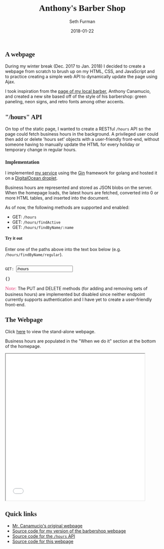 ﻿---
layout: post
title:  "Anthony's Barber Shop"
date:   2018-01-22
author: Seth Furman
categories: web progamming
---

<style>
    @import url("https://fonts.googleapis.com/css?family=Lobster+Two");
    h1, h2, h3, h4 { font-family: 'Lobster Two'; }
</style>

## A webpage
During my winter break (Dec. 2017 to Jan. 2018) I decided to create a webpage
from scratch to brush up on my HTML, CSS, and JavaScript and to practice
creating a simple web API to dynamically update the page using Ajax.

I took inspiration from the [page of my local
barber](http://www.langhornebarber.com/), Anthony Canamucio, and created a new
site based off of the style of his barbershop: green paneling, neon signs,
and retro fonts among other accents.

## "/hours" API
On top of the static page, I wanted to create a RESTful `/hours` API
so the page could fetch business hours in the background. A privileged user
could then add or delete 'hours set' objects with a user-friendly front-end,
without someone having to manually update the HTML for every holiday or
temporary change in regular hours.

### Implementation
I implemented [my service](https://github.com/sfurman3/anthonys-barbershop-api/tree/release_v1)
using the [Gin](https://gin-gonic.github.io/gin/) framework for golang and
hosted it on a [DigitalOcean droplet](https://www.digitalocean.com/products/droplets/).

Business hours are represented and stored as JSON blobs on the server. When the
homepage loads, the latest hours are fetched, converted into 0 or more HTML
tables, and inserted into the document.

As of now, the following methods are supported and enabled:
- GET: `/hours`
- GET: `/hours/findActive`
- GET: `/hours/findByName/:name`

#### Try it out
Enter one of the paths above into the text box below (e.g.
<code>/hours/findByName/regular</code>).

<code>
GET: <input id="api-get-input" type="text" value="/hours">
</code>
<pre id="api-response">
{}
</pre>
<script src="https://ajax.googleapis.com/ajax/libs/jquery/3.3.1/jquery.min.js"></script>
<script>
var apiBaseUrl = "https://bigturtle.me";

function getRequest(path) {
    var httpRequest = new XMLHttpRequest();
    httpRequest.onreadystatechange = function() {
        if (httpRequest.readyState === XMLHttpRequest.DONE) {
            if (httpRequest.status === 200) {
                var resp = JSON.parse(httpRequest.responseText);
                $("#api-response").text(JSON.stringify(resp, undefined, 2));
            } else {
                try {
                    var resp = JSON.parse(httpRequest.responseText);
                    $("#api-response").text(JSON.stringify(resp, undefined, 2));
                } catch (err) {
                    $("#api-response").text(httpRequest.responseText);
                }
            }
        }
    };
    httpRequest.open('GET', apiBaseUrl + path, true);
    httpRequest.send();
}

$("#api-get-input").keyup(function(event) {
    if (event.keyCode === 13) {
        var path = document.getElementById("api-get-input").value;
        getRequest(path);
    }
});

window.onload = function () {
    var path = document.getElementById("api-get-input").value;
    getRequest(path);
}
</script>

<span style="color: #e8437c; font-size: 1.2em; font-family: 'Lobster Two'">Note:</span> The PUT and DELETE methods (for adding
and removing sets of business hours) are implemented but disabled since neither
endpoint currently supports authentication and I have yet to create a
user-friendly front-end.

## The Webpage
Click [here](/assets/documents/anthonys-barbershop/home.html) to view the
stand-alone webpage.

Business hours are populated in the "When we do it" section at the bottom of
the homepage.

<iframe style="width: 90%; height: 50vw" src="/assets/documents/anthonys-barbershop/home.html"></iframe>

## Quick links
- [Mr. Canamucio's original webpage](http://www.langhornebarber.com/)
- [Source code for my version of the barbershop webpage](https://github.com/sfurman3/anthonys-barbershop-webpage/tree/release_v1)
- [Source code for the `/hours` API](https://github.com/sfurman3/anthonys-barbershop-api/tree/release_v1)
- [Source code for this webpage](https://github.com/sethfurman/sethfurman.github.io/blob/master/_posts/2018-01-22-anthonys-barbershop.md)
